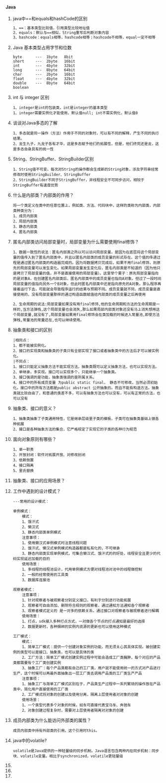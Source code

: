 #### Java

1. java中==和equals和hashCode的区别

   ```markdown
   1、==：基本类型比较值，引用类型比较地址值
   2、equals：默认与==相似，String重写后判断对象内容
   3、hashcode：equals相等，hashcode相等；hashcode不相等，equal一定不相等
   ```

2. Java 基本类型占用字节和位数

   ```
   byte      ---  1byte   8bit
   short     ---  2byte   16bit
   int       ---  4byte   32bit
   long      ---  8byte   64bit
   char      ---  2byte   16bit
   float     ---  4byte   32bit
   double    ---  8byte   64bit
   boolean  
   ```

3. int 与 integer 区别

   ```
   1、integer是int的包装类，int是integer的基本类型
   1、integer需要实例化才能使用，默认值null; int不需实例化，默认值0
   ```

4. 谈谈对Java多态的了解

   ```
   1、多态就是同一操作（方法）作用于不同的对象时，可以有不同的解释，产生不同的执行结果。
   2、龙生九子，九龙子各有才华，这是多态赋予他们的拓展性，但是，他们终究还是龙，这是多态自身具有的统一性
   ```

5. String、StringBuffer、StringBuilder区别

   ```
   1、String值不可变，每次对String的操作都会生成新的String对象，涉及字符串经常修改时使用StringBuilder、StringBuffer
   2、StringBuilder不同于StringBuffer，非线程安全不可同步访问，相较于StringBuffer有速度优势
   ```

6. 什么是内部类？内部类的作用？

   ```
   将一个类定义在类中的任意位置上，例如类、方法、代码块中，这样的类称为内部类，内部类种类分为：
   1、成员内部类
   2、局部内部类
   3、静态内部类
   4、匿名内部类	
   ```

7. 匿名内部类访问局部变量时，局部变量为什么需要使用final修饰？

   ```
   1、数据一致性的说法：匿名内部类之所以可以访问局部变量，是因为在底层将这个局部变量的值传入到了匿名内部类中，并且以匿名内部类的成员变量的形式存在，这个值的传递过程是通过匿名内部类的构造器完成的。因为将数据拷贝完成后，如果不用final修饰，则原先的局部变量可以发生变化。如果局部变量发生变化后，匿名内部类是不知道的（因为他只是拷贝了局部变量的值，并不是直接使用的局部变量）。这里举个栗子：原先局部变量指向的是对象A，在创建匿名内部类后，匿名内部类中的成员变量也指向A对象。但过了一段时间局部变量的值指向另外一个B对象，但此时匿名内部类中还是指向原先的A对象。那么程序再接着运行下去，可能就会导致程序运行的结果与预期不同。成员变量就不同，成员变量是直接使用的，没有局部变量那样的通过构造函数赋值给内部类的成员变量之后再使用
   
   2、生命周期的说法:局部变量如果没有用final修饰,他的生命周期和方法的生命周期是一样的,当方法弹栈,这个局部变量也会消失,那么如果局部内部类对象还没有马上消失想用这个局部变量,就没有了,局部变量如果用final修饰会在类加载的时候进入常量池,即使方法弹栈,常量池的常量还在,也可以继续使用。
   ```

8. 抽象类和接口的区别

   ```
   |相同点：
   1、都不能被实例化。
   2、接口的实现类和抽象类的子类只有全部实现了接口或者抽象类中的方法后才可以被实例化。
   |不同点：
   1、接口只能定义抽象方法不能实现方法，抽象类既可以定义抽象方法，也可以实现方法。
   2、单继承，多实现。接口可以实现多个，只能继承一个抽象类。
   3、接口强调的是功能，抽象类强调的是所属关系。
   4、接口中的所有成员变量 为public static final， 静态不可修改，当然必须初始化。接口中的所有方法都是public abstract 公开抽象的。而且不能有构造方法。抽象类就比较自由了，和普通的类差不多，可以有抽象方法也可以没有，可以有正常的方法，也可以没有
   ```

9. 抽象类、接口的意义？

   ```
   1、抽象类抽象了子类通用特性，它是继承层级里子类的模板，子类可在抽象类基础上做各种拓展
   2、接口是各种抽象方法的集合，它严格规定了实现它的子类的各种行为规范
   ```

10. 面向对象原则有哪些？

    ```
    1、单一职责
    2、开放封闭：软件对拓展开放、对修改封闭
    3、依赖倒置
    4、接口隔离
    5、里氏替换	
    ```

11. 抽象类、接口的应用场景？

12. 工作中遇到的设计模式？

    ```
    ---常用的设计模式：
    
    单例模式：
    	模式：
    	1、饿汗式
    	2、懒汉式
    	3、静态内部类单例模式
    	注意事项：
    	1、使用懒汉式单例模式时注意线程问题
    	2、饿汗式、懒汉式单例模式构造器都是私有化的，不可继承
    	3、静态内部类实现单例模式，可集合懒汉式、饿汗式的的好处，线程安全且更少的代码实现延迟加载的目的
    	使用场景：
    	1、多线程的线程池设计，代用单例模式方便对线程池对池中的线程做控制
    	2、一般的经常使用的工具类
    	3、数据库连接池
    
    观察者模式：
    	注意事项：
    	1、针对观察者与被观察者分别定义接口，有利于分别进行功能拓展
    	2、观察者可自由添加、删除符合规则的观察者，通过通知方法通知各个观察者
    	3、观察者模式定义的 是一对多的依赖关系，通过接口对观察者与被观察者进行解耦
    	使用场景：	
    	1、打点，sdk接入多种打点方式，一对做各个节点的打点通知是最好的选择
    	2、数据更新时，各种捆绑的实例内资源的更新也可以使用这种模式
    
    工厂模式：
    	模式：
    	1、简单工厂模式：提供一个创建对象实例的功能，而无须关心其具体实现。被创建实例的类型可以是接口、抽象类，也可以是具体的类
    	2、工厂方法：简单工厂模式创建实例过程中可能会造成工厂类臃肿，每个对应的产品类都需要有个工厂类创建实例
    	3、抽象工厂：每个产品类都有自己的工厂类，用户就不能使用统一的方式对产品进行生产，这个时候可以再最外面抽象出一层工厂类去调用产品类的工厂类生产产品
    	注意事项：
    	1、抽象工厂与简单工厂模式区别在于，产品类生产过程中一系列繁琐的操作放在产品类中，简化用户直接使用的工厂类
    	2、工厂模式将对象的创建以及使用分离，隔离上层使用者对对象的创建
    	使用场景：
    	1、一个类型代表多个对象的时候，如车可直接代表宝马车、奔驰车
    	2、对象创建过程复杂时，需要对上层使用者隔离对对象的创建
    
    ```

13. 成员内部类为什么能访问外部类的属性？

    ```
    成员内部类中持有外部类的引用，这个引用时this。
    ```

14. java中的volatile?

    ```
    volatile是Java提供的一种轻量级的同步机制。Java语言包含两种内在同步机制：同步块、volatile变量。相比于synchronized，volatile更轻量级
    ```

15. 

16. 

17. 